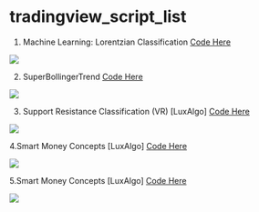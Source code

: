 # tradingview_script_list

1. Machine Learning: Lorentzian Classification
[Code Here ](https://github.com/tontheonelove/tradingview_script_best/blob/main/1.Machine%20Learning:%20Lorentzian%20Classification)

<img src = https://www.tradingview.com/x/Wgf11Nn5 />

2. SuperBollingerTrend
[Code Here ](https://github.com/tontheonelove/tradingview_script_best/blob/main/2.%20SuperBollingerTrend)

<img src = https://www.tradingview.com/x/Kzd83RTH />

3. Support Resistance Classification (VR) [LuxAlgo]
[Code Here ](https://github.com/tontheonelove/tradingview_script_best/blob/main/3.%20Support%20Resistance%20Classification%20(VR)%20%5BLuxAlgo%5D)

<img src = https://www.tradingview.com/x/MAZ6YEXV />

4.Smart Money Concepts [LuxAlgo]
[Code Here ](https://github.com/tontheonelove/tradingview_script_best/blob/main/4.Smart%20Money%20Concepts%20%5BLuxAlgo%5D)

<img src = https://www.tradingview.com/x/7hZJ5QNU />

5.Smart Money Concepts [LuxAlgo]
[Code Here ](https://github.com/tontheonelove/tradingview_script_best/blob/main/4.Smart%20Money%20Concepts%20%5BLuxAlgo%5D)

<img src = https://www.tradingview.com/x/AZKwet4C />




